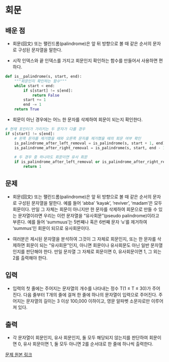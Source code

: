 # 회문

## 배운 점

- 회문(回文) 또는 팰린드롬(palindrome)은 앞 뒤 방향으로 볼 때 같은 순서의 문자로 구성된 문자열을 말한다.

- 시작 인덱스와 끝 인덱스를 가지고 회문인지 확인하는 함수를 만들어서 사용하면 편하다.

```python
def is__palindrome(s, start, end):
    """회문인지 확인하는 함수"""
    while start < end:
        if s[start] != s[end]:
            return False
        start += 1
        end -= 1
    return True
```

- 회문이 아닌 경우에는 어느 한 문자를 삭제하여 회문이 되는지 확인한다.

```python
# 현재 포인터가 가리키는 두 문자가 다를 경우
if s[start] != s[end]:
    # 왼쪽 문자를 제거했을 때와 오른쪽 문자를 제거했을 때의 회문 여부 확인
    is_palindrome_after_left_removal = is_palindrome(s, start + 1, end)
    is_palindrome_after_right_removal = is_palindrome(s, start, end - 1)
    
    # 두 경우 중 하나라도 회문이면 유사 회문
    if is_palindrome_after_left_removal or is_palindrome_after_right_removal:
        return 1
```

## 문제

- 회문(回文) 또는 팰린드롬(palindrome)은 앞 뒤 방향으로 볼 때 같은 순서의 문자로 구성된 문자열을 말한다. 예를 들어 ‘abba’ ‘kayak’, ‘reviver’, ‘madam’은 모두 회문이다. 만일 그 자체는 회문이 아니지만 한 문자를 삭제하여 회문으로 만들 수 있는 문자열이라면 우리는 이런 문자열을 “유사회문”(pseudo palindrome)이라고 부른다. 예를 들어 ‘summuus’는 5번째나 혹은 6번째 문자 ‘u’를 제거하여 ‘summus’인 회문이 되므로 유사회문이다.

- 여러분은 제시된 문자열을 분석하여 그것이 그 자체로 회문인지, 또는 한 문자를 삭제하면 회문이 되는 “유사회문”인지, 아니면 회문이나 유사회문도 아닌 일반 문자열인지를 판단해야 한다. 만일 문자열 그 자체로 회문이면 0, 유사회문이면 1, 그 외는 2를 출력해야 한다.

## 입력

- 입력의 첫 줄에는 주어지는 문자열의 개수를 나타내는 정수 T(1 ≤ T ≤ 30)가 주어진다. 다음 줄부터 T개의 줄에 걸쳐 한 줄에 하나의 문자열이 입력으로 주어진다. 주어지는 문자열의 길이는 3 이상 100,000 이하이고, 영문 알파벳 소문자로만 이루어져 있다.

## 출력

- 각 문자열이 회문인지, 유사 회문인지, 둘 모두 해당되지 않는지를 판단하여 회문이면 0, 유사 회문이면 1, 둘 모두 아니면 2를 순서대로 한 줄에 하나씩 출력한다.

[문제 원본 링크](https://www.acmicpc.net/problem/17609)
